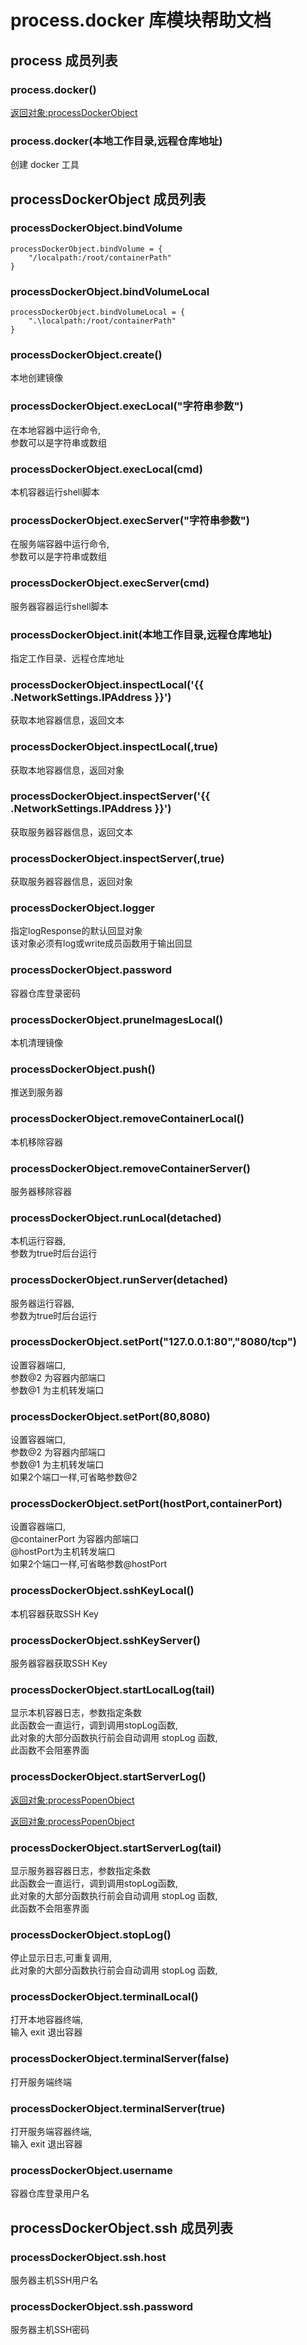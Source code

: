# process.docker 库模块帮助文档

<a id="process"></a>
## process 成员列表


<a id="process.docker"></a>
### process.docker() 
 [返回对象:processDockerObject](#processDockerObject)

<a id="process.docker"></a>
### process.docker(本地工作目录,远程仓库地址) 
 创建 docker 工具

<a id="processDockerObject"></a>
## processDockerObject 成员列表


<a id="processDockerObject.bindVolume"></a>
### processDockerObject.bindVolume 
 

```aardio
processDockerObject.bindVolume = {
	"/localpath:/root/containerPath"
}
```



<a id="processDockerObject.bindVolumeLocal"></a>
### processDockerObject.bindVolumeLocal 
 

```aardio
processDockerObject.bindVolumeLocal = {
	".\localpath:/root/containerPath"
}
```



<a id="processDockerObject.create"></a>
### processDockerObject.create() 
 本地创建镜像

<a id="processDockerObject.execLocal"></a>
### processDockerObject.execLocal("字符串参数") 
 在本地容器中运行命令,  
参数可以是字符串或数组

<a id="processDockerObject.execLocal"></a>
### processDockerObject.execLocal(cmd) 
 本机容器运行shell脚本

<a id="processDockerObject.execServer"></a>
### processDockerObject.execServer("字符串参数") 
 在服务端容器中运行命令,  
参数可以是字符串或数组

<a id="processDockerObject.execServer"></a>
### processDockerObject.execServer(cmd) 
 服务器容器运行shell脚本

<a id="processDockerObject.init"></a>
### processDockerObject.init(本地工作目录,远程仓库地址) 
 指定工作目录、远程仓库地址

<a id="processDockerObject.inspectLocal"></a>
### processDockerObject.inspectLocal('{{ .NetworkSettings.IPAddress }}') 
 获取本地容器信息，返回文本

<a id="processDockerObject.inspectLocal"></a>
### processDockerObject.inspectLocal(,true) 
 获取本地容器信息，返回对象

<a id="processDockerObject.inspectServer"></a>
### processDockerObject.inspectServer('{{ .NetworkSettings.IPAddress }}') 
 获取服务器容器信息，返回文本

<a id="processDockerObject.inspectServer"></a>
### processDockerObject.inspectServer(,true) 
 获取服务器容器信息，返回对象

<a id="processDockerObject.logger"></a>
### processDockerObject.logger 
 指定logResponse的默认回显对象  
该对象必须有log或write成员函数用于输出回显

<a id="processDockerObject.password"></a>
### processDockerObject.password 
 容器仓库登录密码

<a id="processDockerObject.pruneImagesLocal"></a>
### processDockerObject.pruneImagesLocal() 
 本机清理镜像

<a id="processDockerObject.push"></a>
### processDockerObject.push() 
 推送到服务器

<a id="processDockerObject.removeContainerLocal"></a>
### processDockerObject.removeContainerLocal() 
 本机移除容器

<a id="processDockerObject.removeContainerServer"></a>
### processDockerObject.removeContainerServer() 
 服务器移除容器

<a id="processDockerObject.runLocal"></a>
### processDockerObject.runLocal(detached) 
 本机运行容器,  
参数为true时后台运行

<a id="processDockerObject.runServer"></a>
### processDockerObject.runServer(detached) 
 服务器运行容器,  
参数为true时后台运行

<a id="processDockerObject.setPort"></a>
### processDockerObject.setPort("127.0.0.1:80","8080/tcp") 
 设置容器端口,  
参数@2 为容器内部端口  
参数@1 为主机转发端口

<a id="processDockerObject.setPort"></a>
### processDockerObject.setPort(80,8080) 
 设置容器端口,  
参数@2 为容器内部端口  
参数@1 为主机转发端口  
如果2个端口一样,可省略参数@2

<a id="processDockerObject.setPort"></a>
### processDockerObject.setPort(hostPort,containerPort) 
 设置容器端口,  
@containerPort 为容器内部端口  
@hostPort为主机转发端口  
如果2个端口一样,可省略参数@hostPort

<a id="processDockerObject.sshKeyLocal"></a>
### processDockerObject.sshKeyLocal() 
 本机容器获取SSH Key

<a id="processDockerObject.sshKeyServer"></a>
### processDockerObject.sshKeyServer() 
 服务器容器获取SSH Key

<a id="processDockerObject.startLocalLog"></a>
### processDockerObject.startLocalLog(tail) 
 显示本机容器日志，参数指定条数  
此函数会一直运行，调到调用stopLog函数,  
此对象的大部分函数执行前会自动调用 stopLog 函数,  
此函数不会阻塞界面

<a id="processDockerObject.startServerLog"></a>
### processDockerObject.startServerLog() 
 [返回对象:processPopenObject](https://www.aardio.com/zh-cn/doc/library-reference/process/popen.html#processPopenObject)

[返回对象:processPopenObject](https://www.aardio.com/zh-cn/doc/library-reference/process/popen.html#processPopenObject)

<a id="processDockerObject.startServerLog"></a>
### processDockerObject.startServerLog(tail) 
 显示服务器容器日志，参数指定条数  
此函数会一直运行，调到调用stopLog函数,  
此对象的大部分函数执行前会自动调用 stopLog 函数,  
此函数不会阻塞界面

<a id="processDockerObject.stopLog"></a>
### processDockerObject.stopLog() 
 停止显示日志,可重复调用,  
此对象的大部分函数执行前会自动调用 stopLog 函数,

<a id="processDockerObject.terminalLocal"></a>
### processDockerObject.terminalLocal() 
 打开本地容器终端,  
输入 exit 退出容器

<a id="processDockerObject.terminalServer"></a>
### processDockerObject.terminalServer(false) 
 打开服务端终端

<a id="processDockerObject.terminalServer"></a>
### processDockerObject.terminalServer(true) 
 打开服务端容器终端,  
输入 exit 退出容器

<a id="processDockerObject.username"></a>
### processDockerObject.username 
 容器仓库登录用户名

<a id="processDockerObject.ssh"></a>
## processDockerObject.ssh 成员列表


<a id="processDockerObject.ssh.host"></a>
### processDockerObject.ssh.host 
 服务器主机SSH用户名

<a id="processDockerObject.ssh.password"></a>
### processDockerObject.ssh.password 
 服务器主机SSH密码
